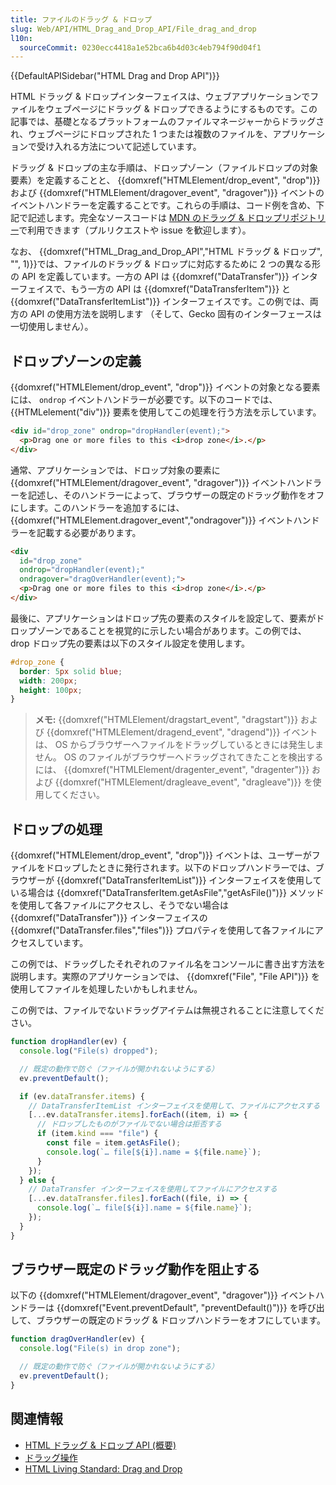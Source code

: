 ```yaml
---
title: ファイルのドラッグ & ドロップ
slug: Web/API/HTML_Drag_and_Drop_API/File_drag_and_drop
l10n:
  sourceCommit: 0230ecc4418a1e52bca6b4d03c4eb794f90d04f1
---
```


{{DefaultAPISidebar("HTML Drag and Drop API")}}

HTML ドラッグ & ドロップインターフェイスは、ウェブアプリケーションでファイルをウェブページにドラッグ & ドロップできるようにするものです。この記事では、基礎となるプラットフォームのファイルマネージャーからドラッグされ、ウェブページにドロップされた 1 つまたは複数のファイルを、アプリケーションで受け入れる方法について記述しています。

ドラッグ & ドロップの主な手順は、ドロップゾーン（ファイルドロップの対象要素）を定義することと、 {{domxref("HTMLElement/drop_event", "drop")}} および {{domxref("HTMLElement/dragover_event", "dragover")}} イベントのイベントハンドラーを定義することです。これらの手順は、コード例を含め、下記で記述します。完全なソースコードは [MDN のドラッグ & ドロップリポジトリー](https://github.com/mdn/dom-examples/tree/main/drag-and-drop)で利用できます（プルリクエストや issue を歓迎します）。

なお、 {{domxref("HTML_Drag_and_Drop_API","HTML ドラッグ & ドロップ", "", 1)}}では、ファイルのドラッグ & ドロップに対応するために 2 つの異なる形の API を定義しています。一方の API は {{domxref("DataTransfer")}} インターフェイスで、もう一方の API は {{domxref("DataTransferItem")}} と {{domxref("DataTransferItemList")}} インターフェイスです。この例では、両方の API の使用方法を説明します （そして、Gecko 固有のインターフェースは一切使用しません）。

## ドロップゾーンの定義

{{domxref("HTMLElement/drop_event", "drop")}} イベントの対象となる要素には、 `ondrop` イベントハンドラーが必要です。以下のコードでは、 {{HTMLelement("div")}} 要素を使用してこの処理を行う方法を示しています。

```html
<div id="drop_zone" ondrop="dropHandler(event);">
  <p>Drag one or more files to this <i>drop zone</i>.</p>
</div>
```

通常、アプリケーションでは、ドロップ対象の要素に {{domxref("HTMLElement/dragover_event", "dragover")}} イベントハンドラーを記述し、そのハンドラーによって、ブラウザーの既定のドラッグ動作をオフにします。このハンドラーを追加するには、 {{domxref("HTMLElement.dragover_event","ondragover")}} イベントハンドラーを記載する必要があります。

```html
<div
  id="drop_zone"
  ondrop="dropHandler(event);"
  ondragover="dragOverHandler(event);">
  <p>Drag one or more files to this <i>drop zone</i>.</p>
</div>
```

最後に、アプリケーションはドロップ先の要素のスタイルを設定して、要素がドロップゾーンであることを視覚的に示したい場合があります。この例では、 drop ドロップ先の要素は以下のスタイル設定を使用します。

```css
#drop_zone {
  border: 5px solid blue;
  width: 200px;
  height: 100px;
}
```

> **メモ:** {{domxref("HTMLElement/dragstart_event", "dragstart")}} および {{domxref("HTMLElement/dragend_event", "dragend")}} イベントは、 OS からブラウザーへファイルをドラッグしているときには発生しません。 OS のファイルがブラウザーへドラッグされてきたことを検出するには、 {{domxref("HTMLElement/dragenter_event", "dragenter")}} および {{domxref("HTMLElement/dragleave_event", "dragleave")}} を使用してください。

## ドロップの処理

{{domxref("HTMLElement/drop_event", "drop")}} イベントは、ユーザーがファイルをドロップしたときに発行されます。以下のドロップハンドラーでは、ブラウザーが {{domxref("DataTransferItemList")}} インターフェイスを使用している場合は {{domxref("DataTransferItem.getAsFile","getAsFile()")}} メソッドを使用して各ファイルにアクセスし、そうでない場合は {{domxref("DataTransfer")}} インターフェイスの {{domxref("DataTransfer.files","files")}} プロパティを使用して各ファイルにアクセスしています。

この例では、ドラッグしたそれぞれのファイル名をコンソールに書き出す方法を説明します。実際のアプリケーションでは、 {{domxref("File", "File API")}} を使用してファイルを処理したいかもしれません。

この例では、ファイルでないドラッグアイテムは無視されることに注意してください。

```js
function dropHandler(ev) {
  console.log("File(s) dropped");

  // 既定の動作で防ぐ（ファイルが開かれないようにする）
  ev.preventDefault();

  if (ev.dataTransfer.items) {
    // DataTransferItemList インターフェイスを使用して、ファイルにアクセスする
    [...ev.dataTransfer.items].forEach((item, i) => {
      // ドロップしたものがファイルでない場合は拒否する
      if (item.kind === "file") {
        const file = item.getAsFile();
        console.log(`… file[${i}].name = ${file.name}`);
      }
    });
  } else {
    // DataTransfer インターフェイスを使用してファイルにアクセスする
    [...ev.dataTransfer.files].forEach((file, i) => {
      console.log(`… file[${i}].name = ${file.name}`);
    });
  }
}
```

## ブラウザー既定のドラッグ動作を阻止する

以下の {{domxref("HTMLElement/dragover_event", "dragover")}} イベントハンドラーは {{domxref("Event.preventDefault", "preventDefault()")}} を呼び出して、ブラウザーの既定のドラッグ & ドロップハンドラーをオフにしています。

```js
function dragOverHandler(ev) {
  console.log("File(s) in drop zone");

  // 既定の動作で防ぐ（ファイルが開かれないようにする）
  ev.preventDefault();
}
```

## 関連情報

- [HTML ドラッグ & ドロップ API (概要)](/ja/docs/Web/API/HTML_Drag_and_Drop_API)
- [ドラッグ操作](/ja/docs/Web/API/HTML_Drag_and_Drop_API/Drag_operations)
- [HTML Living Standard: Drag and Drop](https://html.spec.whatwg.org/multipage/interaction.html#dnd)
